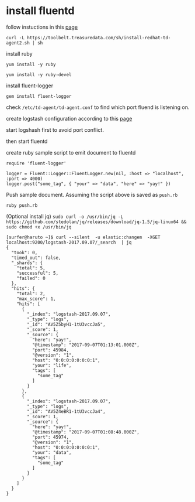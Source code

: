 
# install fluentd
follow instuctions in this [page](https://docs.fluentd.org/v0.12/articles/install-by-rpm#step-0-before-installation)

`curl -L https://toolbelt.treasuredata.com/sh/install-redhat-td-agent2.sh | sh`

install ruby

`yum install -y ruby`

`yum install -y ruby-devel`

install fluent-logger

`gem install fluent-logger`

check `/etc/td-agent/td-agent.conf` to find which port fluend is listening on.

create logstash configuration according to this [page](https://www.elastic.co/guide/en/logstash/current/plugins-codecs-fluent.html)

start logshash first to avoid port conflict.

then start fluentd

create ruby sample script to emit document to fluentd

```
require 'fluent-logger'

logger = Fluent::Logger::FluentLogger.new(nil, :host => "localhost", :port => 4000)
logger.post("some_tag", { "your" => "data", "here" => "yay!" })
```

Push sample document. Assuming the script above is saved as `push.rb`

`ruby push.rb`

(Optional install jq)
`sudo curl -o /usr/bin/jq -L https://github.com/stedolan/jq/releases/download/jq-1.5/jq-linux64 && sudo chmod +x /usr/bin/jq`


```
[surfer@haruto ~]$ curl --silent  -u elastic:changem  -XGET localhost:9200/logstash-2017.09.07/_search  | jq
{
  "took": 0,
  "timed_out": false,
  "_shards": {
    "total": 5,
    "successful": 5,
    "failed": 0
  },
  "hits": {
    "total": 2,
    "max_score": 1,
    "hits": [
      {
        "_index": "logstash-2017.09.07",
        "_type": "logs",
        "_id": "AV5Z5byH1-1tU3vccJa5",
        "_score": 1,
        "_source": {
          "here": "yay!",
          "@timestamp": "2017-09-07T01:13:01.000Z",
          "port": 45984,
          "@version": "1",
          "host": "0:0:0:0:0:0:0:1",
          "your": "life",
          "tags": [
            "some_tag"
          ]
        }
      },
      {
        "_index": "logstash-2017.09.07",
        "_type": "logs",
        "_id": "AV5Z4eBR1-1tU3vccJa4",
        "_score": 1,
        "_source": {
          "here": "yay!",
          "@timestamp": "2017-09-07T01:08:48.000Z",
          "port": 45974,
          "@version": "1",
          "host": "0:0:0:0:0:0:0:1",
          "your": "data",
          "tags": [
            "some_tag"
          ]
        }
      }
    ]
  }
}
```
